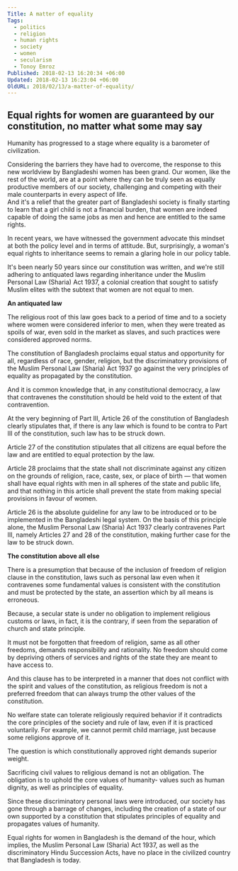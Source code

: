 ```yaml
---
Title: A matter of equality
Tags:
  - politics
  - religion
  - human rights
  - society
  - women
  - secularism
  - Tonoy Emroz
Published: 2018-02-13 16:20:34 +06:00
Updated: 2018-02-13 16:23:04 +06:00
OldURL: 2018/02/13/a-matter-of-equality/
---
```


<h2 class="excerpt FBIA">Equal rights for women are guaranteed by our constitution, no matter what some may say</h2>
<div class="text">

Humanity has progressed to a stage where equality is a barometer of civilization.

</div>
Considering the barriers they have had to overcome, the response to this new worldview by Bangladeshi women has been grand. Our women, like the rest of the world, are at a point where they can be truly seen as equally productive members of our society, challenging and competing with their male counterparts in every aspect of life.
<div class="fb-quote fb_iframe_widget"></div>
And it's a relief that the greater part of Bangladeshi society is finally starting to learn that a girl child is not a financial burden, that women are indeed capable of doing the same jobs as men and hence are entitled to the same rights.

In recent years, we have witnessed the government advocate this mindset at both the policy level and in terms of attitude. But, surprisingly, a woman's equal rights to inheritance seems to remain a glaring hole in our policy table.

It's been nearly 50 years since our constitution was written, and we're still adhering to antiquated laws regarding inheritance under the Muslim Personal Law (Sharia) Act 1937, a colonial creation that sought to satisfy Muslim elites with the subtext that women are not equal to men.

<b>An antiquated law</b>

The religious root of this law goes back to a period of time and to a society where women were considered inferior to men, when they were treated as spoils of war, even sold in the market as slaves, and such practices were considered approved norms.

The constitution of Bangladesh proclaims equal status and opportunity for all, regardless of race, gender, religion, but the discriminatory provisions of the Muslim Personal Law (Sharia) Act 1937 go against the very principles of equality as propagated by the constitution.

And it is common knowledge that, in any constitutional democracy, a law that contravenes the constitution should be held void to the extent of that contravention.

At the very beginning of Part III, Article 26 of the constitution of Bangladesh clearly stipulates that, if there is any law which is found to be contra to Part III of the constitution, such law has to be struck down.
<div class="fb-quote fb_iframe_widget"></div>
Article 27 of the constitution stipulates that all citizens are equal before the law and are entitled to equal protection by the law.

Article 28 proclaims that the state shall not discriminate against any citizen on the grounds of religion, race, caste, sex, or place of birth — that women shall have equal rights with men in all spheres of the state and public life, and that nothing in this article shall prevent the state from making special provisions in favour of women.

Article 26 is the absolute guideline for any law to be introduced or to be implemented in the Bangladeshi legal system. On the basis of this principle alone, the Muslim Personal Law (Sharia) Act 1937 clearly contravenes Part III, namely Articles 27 and 28 of the constitution, making further case for the law to be struck down.

<b>The constitution above all else</b>

There is a presumption that because of the inclusion of freedom of religion clause in the constitution, laws such as personal law even when it contravenes some fundamental values is consistent with the constitution and must be protected by the state, an assertion which by all means is erroneous.

Because, a secular state is under no obligation to implement religious customs or laws, in fact, it is the contrary, if seen from the separation of church and state principle.

It must not be forgotten that freedom of religion, same as all other freedoms, demands responsibility and rationality. No freedom should come by depriving others of services and rights of the state they are meant to have access to.

And this clause has to be interpreted in a manner that does not conflict with the spirit and values of the constitution, as religious freedom is not a preferred freedom that can always trump the other values of the constitution.

No welfare state can tolerate religiously required behavior if it contradicts the core principles of the society and rule of law, even if it is practiced voluntarily. For example, we cannot permit child marriage, just because some religions approve of it.

The question is which constitutionally approved right demands superior weight.

Sacrificing civil values to religious demand is not an obligation. The obligation is to uphold the core values of humanity- values such as human dignity, as well as principles of equality.
<p style="font-weight: 400">Since these discriminatory personal laws were introduced, our society has gone through a barrage of changes, including the creation of a state of our own supported by a constitution that stipulates principles of equality and propagates values of humanity.</p>
<p style="font-weight: 400">Equal rights for women in Bangladesh is the demand of the hour, which implies, the Muslim Personal Law (Sharia) Act 1937, as well as the discriminatory Hindu Succession Acts, have no place in the civilized country that Bangladesh is today.</p>
